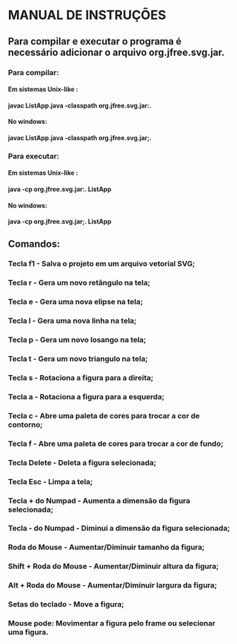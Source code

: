# MANUAL DE INSTRUÇÕES

## Para compilar e executar o programa é necessário adicionar o arquivo org.jfree.svg.jar.
### Para compilar:
#### Em sistemas Unix-like :
#### javac ListApp.java -classpath org.jfree.svg.jar:.
#### No windows:
#### javac ListApp.java -classpath org.jfree.svg.jar;.
### Para executar: 
#### Em sistemas Unix-like :
#### java -cp org.jfree.svg.jar:. ListApp
#### No windows:
#### java -cp org.jfree.svg.jar;. ListApp


## Comandos:
### Tecla f1 - Salva o projeto em um arquivo vetorial SVG;
### Tecla r - Gera um novo retângulo na tela;
### Tecla e - Gera uma nova elipse na tela;
### Tecla l - Gera uma nova linha na tela;
### Tecla p - Gera um novo losango na tela;
### Tecla t - Gera um novo triangulo na tela;
### Tecla s - Rotaciona a figura para a direita;
### Tecla a - Rotaciona a figura para a esquerda;
### Tecla c - Abre uma paleta de cores para trocar a cor de contorno;
### Tecla f - Abre uma paleta de cores para trocar a cor de fundo;
### Tecla Delete - Deleta a figura selecionada;
### Tecla Esc - Limpa a tela;
### Tecla + do Numpad - Aumenta a dimensão da figura selecionada;
### Tecla - do Numpad - Diminui a dimensão da figura selecionada;
### Roda do Mouse - Aumentar/Diminuir tamanho da figura;
### Shift + Roda do Mouse - Aumentar/Diminuir altura da figura;
### Alt + Roda do Mouse - Aumentar/Diminuir largura da figura;
### Setas do teclado - Move a figura;
### Mouse pode: Movimentar a figura pelo frame ou selecionar uma figura.
